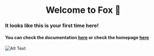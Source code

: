 <h1 align="center">Welcome to Fox 👋</h1>

### It looks like this is your first time here!

#### You can check the documentation [here](https://github.com/Just-A-Mango/fox/blob/main/.github/markdown/documentation.md) or check the homepage [here](https://github.com/Just-A-Mango/fox#readme)
![Alt Text](https://media.giphy.com/media/5L57f5fI3f2716NaJ3/giphy.gif)

